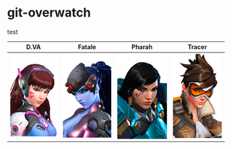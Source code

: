 # git-overwatch
test


D.VA | Fatale | Pharah | Tracer
---------------- | ---------------- | ---------------- | ---------------- 
![Github Logo](/DVA.png) | ![Github Logo](/Fatale.png) | ![Github Logo](/Pharah.png) | ![Github Logo](/Tracer.png)
